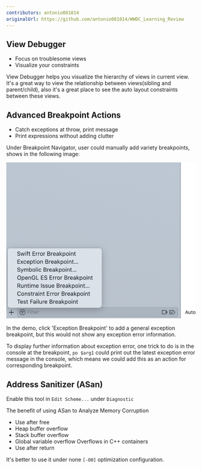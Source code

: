 ```yaml
---
contributors: antonio081014
originalUrl: https://github.com/antonio081014/WWDC_Learning_Review
---
```


## View Debugger

- Focus on troublesome views 
- Visualize your constraints

View Debugger helps you visualize the hierarchy of views in current view. It's a great way to view the relationship between views(sibling and parent/child), also it's a great place to see the auto layout constraints between these views.

## Advanced Breakpoint Actions

- Catch exceptions at throw, print message 
- Print expressions without adding clutter

Under Breakpoint Navigator, user could manually add variety breakpoints, shows in the following image:

![BreakpointList](../../../images/notes/wwdc15/413/BreakpointsList.png)

In the demo, click 'Exception Breakpoint' to add a general exception breakpoint, but this would not show any exception error information. 

To display further information about exception error, one trick to do is in the console at the breakpoint, `po $arg1` could print out the latest exception error message in the console, which means we could add this as an action for corresponding breakpoint.

## Address Sanitizer (ASan)

Enable this tool in `Edit Scheme...` under `Diagnostic`

The benefit of using ASan to Analyze Memory Corruption
- Use after free
- Heap buffer overflow
- Stack buffer overflow
- Global variable overflow Overflows in C++ containers 
- Use after return

It's better to use it under none `[-O0]` optimization configuration.